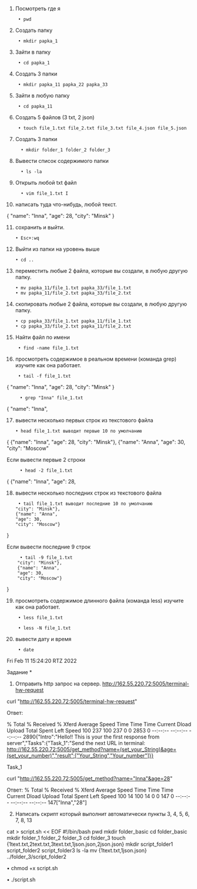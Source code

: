 1) Посмотреть где я 

        • pwd 

2) Создать папку 

        • mkdir papka_1

3) Зайти в папку 

        • cd papka_1

4) Создать 3 папки 

        • mkdir papka_11 papka_22 papka_33

5) Зайти в любую папку 

        • cd papka_11

6) Создать 5 файлов (3 txt, 2 json) 
       
        • touch file_1.txt file_2.txt file_3.txt file_4.json file_5.json

7) Создать 3 папки 

         • mkdir folder_1 folder_2 folder_3

8. Вывести список содержимого папки 

         • ls -la

9) Открыть любой txt файл 

         • vim file_1.txt I 

10) написать туда что-нибудь, любой текст.

{       "name": "Inna",
        "age": 28,
        "city": "Minsk"
}

11) сохранить и выйти. 

        • Esc+:wq

12) Выйти из папки на уровень выше 

        • cd ..

13) переместить любые 2 файла, которые вы создали, в любую другую папку. 

        • mv papka_11/file_1.txt papka_33/file_1.txt
        • mv papka_11/file_2.txt papka_33/file_2.txt

14) скопировать любые 2 файла, которые вы создали, в любую другую папку. 

        • cp papka_33/file_1.txt papka_11/file_1.txt
        • cp papka_33/file_2.txt papka_11/file_2.txt

15) Найти файл по имени 

         • find -name file_1.txt

16) просмотреть содержимое в реальном времени (команда grep) изучите как она работает.
        
         • tail -f file_1.txt
{       "name": "Inna",
        "age": 28,
        "city": "Minsk"
}

         • grep "Inna" file_1.txt
{       "name": "Inna",

17) вывести несколько первых строк из текстового файла

        • head file_1.txt выводит первые 10 по умолчанию
{       {"name": "Inna",
        "age": 28,
        "city": "Minsk"},
        {"name": "Anna",
        "age": 30,
        "city": "Moscow"

Если вывести первые 2 строки

         • head -2 file_1.txt
{       {"name": "Inna",
        "age": 28,

18) вывести несколько последних строк из текстового файла
        
         • tail file_1.txt выводит последние 10 по умолчанию
        "city": "Minsk"},
        {"name": "Anna",
        "age": 30,
        "city": "Moscow"}




}

Если вывести последние 9 строк

         • tail -9 file_1.txt
        "city": "Minsk"},
        {"name": "Anna",
        "age": 30,
        "city": "Moscow"}




}

19) просмотреть содержимое длинного файла (команда less) изучите как она работает.

         • less file_1.txt

         • less -N file_1.txt

20) вывести дату и время 

         • date
Fri Feb 11 15:24:20 RTZ 2022



Задание *
1) Отправить http запрос на сервер.
http://162.55.220.72:5005/terminal-hw-request

 curl "http://162.55.220.72:5005/terminal-hw-request"

Ответ:

  % Total    % Received % Xferd  Average Speed   Time    Time     Time  Current
                                 Dload  Upload   Total   Spent    Left  Speed
100   237  100   237    0     0   2853      0 --:--:-- --:--:-- --:--:--  2890{"Intro":"Hello!! This is your the first response from server","Tasks":{"Task_1":"Send the next URL in terminal: http://162.55.220.72:5005/get_method?name=(set_your_String)&age=(set_your_number)","result":["Your_String","Your_number"]}}

Task_1

 curl "http://162.55.220.72:5005/get_method?name="Inna"&age=28"

Ответ: 
  % Total    % Received % Xferd  Average Speed   Time    Time     Time  Current
                                 Dload  Upload   Total   Spent    Left  Speed
100    14  100    14    0     0    147      0 --:--:-- --:--:-- --:--:--   147["Inna","28"]


2) Написать скрипт который выполнит автоматически пункты 3, 4, 5, 6, 7, 8, 13

cat > script.sh << EOF
#!/bin/bash
pwd
mkdir folder_basic
cd folder_basic
mkdir folder_1 folder_2 folder_3
cd folder_3
touch {1text.txt,2text.txt,3text.txt,1json.json,2json.json}
mkdir script_folder1 script_folder2 script_folder3
ls -la
mv {1text.txt,1json.json} ../folder_3/script_folder2

• chmod +x script.sh

• ./script.sh
